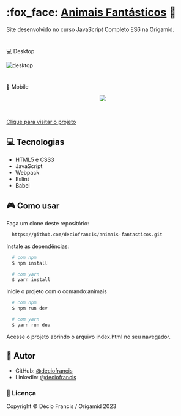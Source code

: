 <h1>:fox_face: <a href="https://deciofrancis.github.io/animais-fantasticos/">Animais Fantásticos</a>  🐻</h1>

Site desenvolvido no curso JavaScript Completo ES6 na Origamid.
#
:computer: Desktop

![desktop](https://github.com/deciofrancis/animais-fantasticos/blob/main/img/screenshot-desktop.gif)

#
:iphone: Mobile

<p align="center"><img src="https://github.com/deciofrancis/animais-fantasticos/blob/main/img/screenshot-mobile.gif"/></p><br>

[Clique para visitar o projeto](https://deciofrancis.github.io/animais-fantasticos/)
## :computer: Tecnologias

- HTML5 e CSS3
- JavaScript
- Webpack
- Eslint
- Babel


##  🎮 Como usar

Faça um clone deste repositório:

```bash
  https://github.com/deciofrancis/animais-fantasticos.git
```
Instale as dependências:
```bash
  # com npm
  $ npm install

  # com yarn
  $ yarn install
```
Inicie o projeto com o comando:animais
```bash
  # com npm
  $ npm run dev

  # com yarn
  $ yarn run dev
```

Acesse o projeto abrindo o arquivo index.html no seu navegador.
## :blue_book: Autor

- GitHub: [@deciofrancis](https://www.github.com/deciofrancis)
- LinkedIn: [@deciofrancis](https://www.linkedin.com/in/deciofrancis)

### 📃 Licença

Copyright © Décio Francis / Origamid 2023